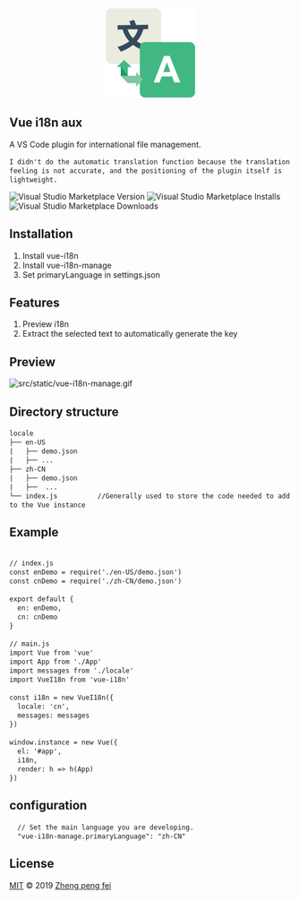 <p align='center'>
  <img src='https://raw.githubusercontent.com/flyer-ui/vue-i18n-manage/master/imgs/logo.png' alt='logo' width='160'/> 
</p>

## Vue i18n aux
A VS Code plugin for international file management. 
```
I didn't do the automatic translation function because the translation 
feeling is not accurate, and the positioning of the plugin itself is 
lightweight.
```
![Visual Studio Marketplace Version](https://img.shields.io/visual-studio-marketplace/v/vue-i18n-manage.vue-i18n-manage.svg?style=flat-square)
![Visual Studio Marketplace Installs](https://img.shields.io/visual-studio-marketplace/i/vue-i18n-manage.vue-i18n-manage.svg?style=flat-square)
![Visual Studio Marketplace Downloads](https://img.shields.io/visual-studio-marketplace/d/vue-i18n-manage.vue-i18n-manage.svg?style=flat-square)  

## Installation  

1. Install vue-i18n
2. Install vue-i18n-manage
3. Set primaryLanguage in settings.json

## Features
1. Preview i18n
2. Extract the selected text to automatically generate the key


## Preview
![src/static/vue-i18n-manage.gif](src/static/vue-i18n-manage.gif)

## Directory structure
```
locale                              
├── en-US             
|   ├── demo.json       
|   ├── ...
├── zh-CN             
|   ├── demo.json       
|   ├──  ...
└── index.js          //Generally used to store the code needed to add to the Vue instance
```
## Example
```JS

// index.js
const enDemo = require('./en-US/demo.json')
const cnDemo = require('./zh-CN/demo.json')

export default {
  en: enDemo,
  cn: cnDemo
}

// main.js
import Vue from 'vue'
import App from './App'
import messages from './locale'
import VueI18n from 'vue-i18n'

const i18n = new VueI18n({
  locale: 'cn',
  messages: messages
})

window.instance = new Vue({
  el: '#app',
  i18n,
  render: h => h(App)
})

```

## configuration  
```
  // Set the main language you are developing.
  "vue-i18n-manage.primaryLanguage": "zh-CN"      
```

## License
[MIT](https://github.com/flyer-ui/vue-i18n-manage/blob/master/LICENSE)  © 2019 [Zheng peng fei](https://github.com/pfzhengd)
